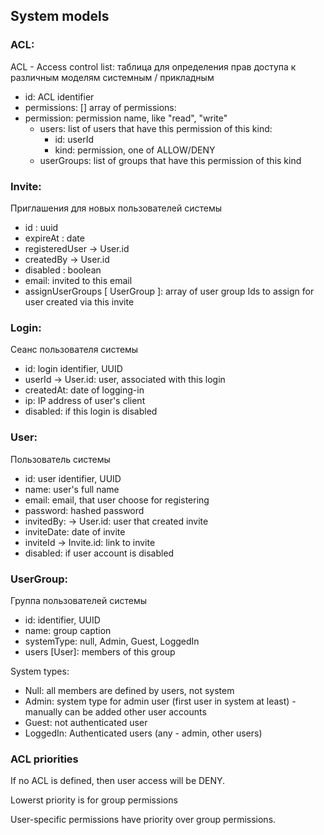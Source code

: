 ## System models

### ACL:

ACL - Access control list: таблица для определения прав доступа к различным моделям системным / прикладным
 
* id: ACL identifier
* permissions: [] array of permissions:
* permission: permission name, like "read", "write"
    * users: list of users that have this permission of this kind:
        * id: userId
        * kind: permission, one of ALLOW/DENY
    * userGroups: list of groups that have this permission of this kind

### Invite:

Приглашения для новых пользователей системы

 * id : uuid
 * expireAt : date
 * registeredUser -> User.id
 * createdBy -> User.id
 * disabled : boolean
 * email: invited to this email
 * assignUserGroups [ UserGroup ]: array of user group Ids to assign for user created via this invite

### Login:

Сеанс пользователя системы

* id: login identifier, UUID
* userId -> User.id: user, associated with this login
* createdAt: date of logging-in
* ip: IP address of user's client
* disabled: if this login is disabled
  
### User:

Пользователь системы

* id: user identifier, UUID
* name: user's full name
* email: email, that user choose for registering
* password: hashed password
* invitedBy: -> User.id: user that created invite
* inviteDate: date of invite
* inviteId -> Invite.id: link to invite
* disabled: if user account is disabled

### UserGroup:

Группа пользователей системы

* id: identifier, UUID
* name: group caption
* systemType: null, Admin, Guest, LoggedIn
* users [User]: members of this group

System types:

* Null: all members are defined by users, not system
* Admin: system type for admin user (first user in system at least) - manually can be added other user accounts
* Guest: not authenticated user
* LoggedIn: Authenticated users (any - admin, other users)

### ACL priorities

If no ACL is defined, then user access will be DENY.

Lowerst priority is for group permissions

User-specific permissions have priority over group permissions.
